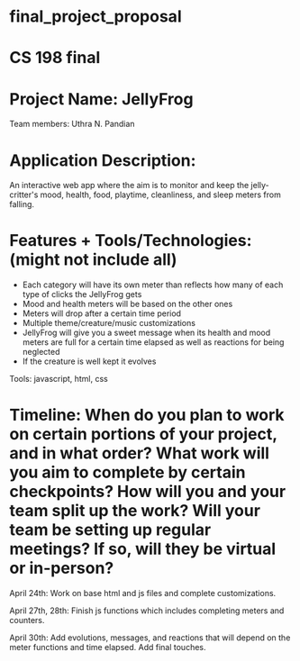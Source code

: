 # final_project_proposal
# CS 198 final

# Project Name: JellyFrog
Team members: Uthra N. Pandian

 
# Application Description: 
An interactive web app where the aim is to monitor and keep the jelly-critter's mood, health, food, playtime, cleanliness, and sleep meters from falling. 

# Features + Tools/Technologies: (might not include all)
- Each category will have its own meter than reflects how many of each type of clicks the JellyFrog gets
- Mood and health meters will be based on the other ones 
- Meters will drop after a certain time period 
- Multiple theme/creature/music customizations 
- JellyFrog will give you a sweet message when its health and mood meters are full for a certain time elapsed as well as reactions for being neglected
- If the creature is well kept it evolves
  
Tools: javascript, html, css 

# Timeline: When do you plan to work on certain portions of your project, and in what order? What work will you aim to complete by certain checkpoints? How will you and your team split up the work? Will your team be setting up regular meetings? If so, will they be virtual or in-person?
April 24th: Work on base html and js files and complete customizations.

April 27th, 28th: Finish js functions which includes completing meters and counters. 

April 30th: Add evolutions, messages, and reactions that will depend on the meter functions and time elapsed. Add final touches. 




